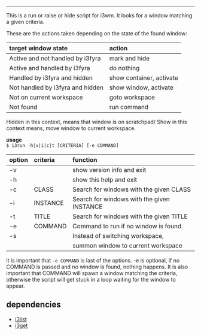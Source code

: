 

*******************************
This is a run or raise or hide script for i3wm.
It looks for a window matching a given criteria.

These are the actions taken depending on the state of the found window:

| **target window state**          | **action**
|:---------------------------------|:-----------------
| Active and not handled by i3fyra | mark and hide
| Active and handled by i3fyra     | do nothing
| Handled by i3fyra and hidden     | show container, activate
| Not handled by i3fyra and hidden | show window, activate
| Not on current workspace         | goto workspace
| Not found                        | run command

Hidden in this context, means that window is on scratchpad/
Show in this context means, move window to current workspace.



**usage**  
`$ i3run -h|v|i|c|t [CRITERIA] [-e COMMAND]`

| **option** | **criteria** | **function**                   |
|:-------|:---------|:---------------------------|
| -v     |          | show version info and exit |
| -h     |          | show this help and exit    |
| -c     | CLASS    | Search for windows with the given CLASS
| -i     | INSTANCE | Search for windows with the given INSTANCE
| -t     | TITLE    | Search for windows with the given TITLE
| -e     | COMMAND  | Command to run if no window is found.
| -s     |          | Instead of switching workspace,
|        |          | summon window to current workspace

it is important that `-e COMMAND` is last of the options.
-e is optional, if no COMMAND is passed and no window is found, nothing happens.
It is also important that COMMAND will spawn a window matching the criteria,
otherwise the script will get stuck in a loop waiting for the window to appear.

dependencies
------------
* [i3list](https://github.com/budRich/i3ass/tree/master/i3list)
* [i3get](https://github.com/budRich/i3ass/tree/master/i3get) 

